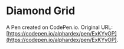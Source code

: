 # Diamond Grid

A Pen created on CodePen.io. Original URL: [https://codepen.io/alphardex/pen/ExKYyOP](https://codepen.io/alphardex/pen/ExKYyOP).


